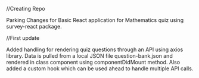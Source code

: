//Creating Repo

Parking Changes for Basic React application for Mathematics quiz using survey-react package.

//First update

Added handling for rendering quiz questions through an API using axios library.
Data is pulled from a local JSON file question-bank.json and rendered in class component using componentDidMount method.
Also added a custom hook which can be used ahead to handle multiple API calls.
